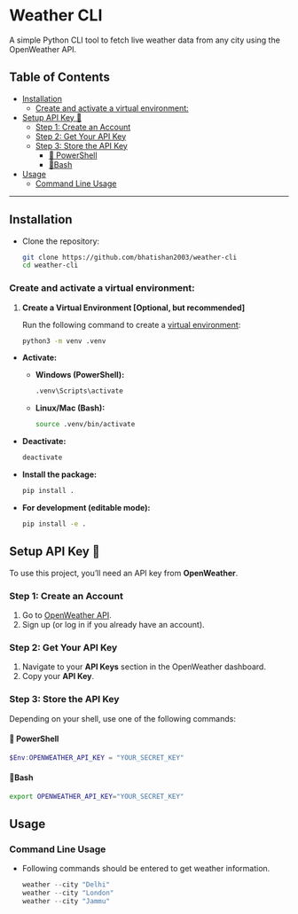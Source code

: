 # Weather CLI <!-- omit in toc -->

A simple Python CLI tool to fetch live weather data from any city using the OpenWeather API.

## Table of Contents <!-- omit in toc -->

- [Installation](#installation)
  - [Create and activate a virtual environment:](#create-and-activate-a-virtual-environment)
- [Setup API Key 🔑](#setup-api-key-)
  - [Step 1: Create an Account](#step-1-create-an-account)
  - [Step 2: Get Your API Key](#step-2-get-your-api-key)
  - [Step 3: Store the API Key](#step-3-store-the-api-key)
    - [🔹 PowerShell](#-powershell)
    - [🔹Bash](#bash)
- [Usage](#usage)
  - [Command Line Usage](#command-line-usage)

---

## Installation

-   Clone the repository:

    ```bash
    git clone https://github.com/bhatishan2003/weather-cli
    cd weather-cli
    ```

### Create and activate a virtual environment:

1. **Create a Virtual Environment [Optional, but recommended]**

    Run the following command to create a [virtual environment](https://docs.python.org/3/library/venv.html):

    ```bash
    python3 -m venv .venv
    ```

-   **Activate:**

    -   **Windows (PowerShell):**

        ```bash
        .venv\Scripts\activate
        ```

    -   **Linux/Mac (Bash):**

        ```bash
        source .venv/bin/activate
        ```

-   **Deactivate:**

    ```bash
    deactivate
    ```

-   **Install the package:**

    ```bash
    pip install .
    ```

-   **For development (editable mode):**

    ```bash
    pip install -e .
    ```

## Setup API Key 🔑

To use this project, you’ll need an API key from **OpenWeather**.

### Step 1: Create an Account

1. Go to [OpenWeather API](https://home.openweathermap.org/).
2. Sign up (or log in if you already have an account).

### Step 2: Get Your API Key

1. Navigate to your **API Keys** section in the OpenWeather dashboard.
2. Copy your **API Key**.

### Step 3: Store the API Key

Depending on your shell, use one of the following commands:

#### 🔹 PowerShell

```powershell
$Env:OPENWEATHER_API_KEY = "YOUR_SECRET_KEY"
```

#### 🔹Bash

```bash
export OPENWEATHER_API_KEY="YOUR_SECRET_KEY"
```

## Usage

### Command Line Usage

-   Following commands should be entered to get weather information.

    ```powershell
    weather --city "Delhi"
    weather --city "London"
    weather --city "Jammu"
    ```
